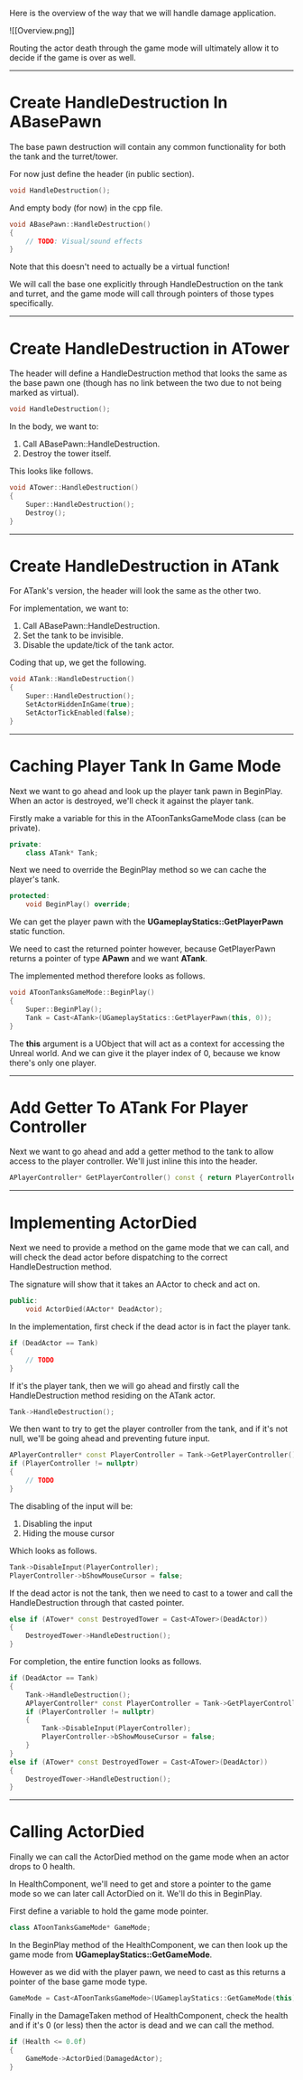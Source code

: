 Here is the overview of the way that we will handle damage application.

![[Overview.png]]

Routing the actor death through the game mode will ultimately allow it to decide if the game is over as well.

---
# Create HandleDestruction In ABasePawn

The base pawn destruction will contain any common functionality for both the tank and the turret/tower.

For now just define the header (in public section).

```cpp
void HandleDestruction();
```

And empty body (for now) in the cpp file.

```cpp
void ABasePawn::HandleDestruction()
{
	// TODO: Visual/sound effects
}
```

Note that this doesn't need to actually be a virtual function!

We will call the base one explicitly through HandleDestruction on the tank and turret, and the game mode will call through pointers of those types specifically.

---
# Create HandleDestruction in ATower

The header will define a HandleDestruction method that looks the same as the base pawn one (though has no link between the two due to not being marked as virtual).

```cpp
void HandleDestruction();
```

In the body, we want to:
1. Call ABasePawn::HandleDestruction.
2. Destroy the tower itself.

This looks like follows.

```cpp
void ATower::HandleDestruction()
{
	Super::HandleDestruction();
	Destroy();
}
```

---
# Create HandleDestruction in ATank

For ATank's version, the header will look the same as the other two.

For implementation, we want to:
1. Call ABasePawn::HandleDestruction.
2. Set the tank to be invisible.
3. Disable the update/tick of the tank actor.

Coding that up, we get the following.

```cpp
void ATank::HandleDestruction()
{
	Super::HandleDestruction();
	SetActorHiddenInGame(true);
	SetActorTickEnabled(false);
}
```

---
# Caching Player Tank In Game Mode

Next we want to go ahead and look up the player tank pawn in BeginPlay. When an actor is destroyed, we'll check it against the player tank.

Firstly make a variable for this in the AToonTanksGameMode class (can be private).

```cpp
private:
	class ATank* Tank;
```

Next we need to override the BeginPlay method so we can cache the player's tank.

```cpp
protected:
	void BeginPlay() override;
```

We can get the player pawn with the **UGameplayStatics::GetPlayerPawn** static function.

We need to cast the returned pointer however, because GetPlayerPawn  returns a pointer of type **APawn** and we want **ATank**.

The implemented method therefore looks as follows.

```cpp
void AToonTanksGameMode::BeginPlay()
{
	Super::BeginPlay();
	Tank = Cast<ATank>(UGameplayStatics::GetPlayerPawn(this, 0));
}
```

The **this** argument is a UObject that will act as a context for accessing the Unreal world. And we can give it the player index of 0, because we know there's only one player.

---
# Add Getter To ATank For Player Controller

Next we want to go ahead and add a getter method to the tank to allow access to the player controller. We'll just inline this into the header.

```cpp
APlayerController* GetPlayerController() const { return PlayerController; }
```

---
# Implementing ActorDied

Next we need to provide a method on the game mode that we can call, and will check the dead actor before dispatching to the correct HandleDestruction method.

The signature will show that it takes an AActor to check and act on.

```cpp
public:
	void ActorDied(AActor* DeadActor);
```

In the implementation, first check if the dead actor is in fact the player tank.

```cpp
if (DeadActor == Tank)
{
	// TODO
}
```

If it's the player tank, then we will go ahead and firstly call the HandleDestruction method residing on the ATank actor.

```cpp
Tank->HandleDestruction();
```

We then want to try to get the player controller from the tank, and if it's not null, we'll be going ahead and preventing future input.

```cpp
APlayerController* const PlayerController = Tank->GetPlayerController();
if (PlayerController != nullptr)
{
	// TODO
}
```

The disabling of the input will be:
1. Disabling the input
2. Hiding the mouse cursor

Which looks as follows.

```cpp
Tank->DisableInput(PlayerController);
PlayerController->bShowMouseCursor = false;
```

If the dead actor is not the tank, then we need to cast to a tower and call the HandleDestruction through that casted pointer.

```cpp
else if (ATower* const DestroyedTower = Cast<ATower>(DeadActor))
{
	DestroyedTower->HandleDestruction();
}
```

For completion, the entire function looks as follows.

```cpp
if (DeadActor == Tank)
{
	Tank->HandleDestruction();
	APlayerController* const PlayerController = Tank->GetPlayerController();
	if (PlayerController != nullptr)
	{
		Tank->DisableInput(PlayerController);
		PlayerController->bShowMouseCursor = false;
	}
}
else if (ATower* const DestroyedTower = Cast<ATower>(DeadActor))
{
	DestroyedTower->HandleDestruction();
}
```

---
# Calling ActorDied

Finally we can call the ActorDied method on the game mode when an actor drops to 0 health.

In HealthComponent, we'll need to get and store a pointer to the game mode so we can later call ActorDied on it. We'll do this in BeginPlay.

First define a variable to hold the game mode pointer.

```cpp
class AToonTanksGameMode* GameMode;
```

In the BeginPlay method of the HealthComponent, we can then look up the game mode from **UGameplayStatics::GetGameMode**.

However as we did with the player pawn, we need to cast as this returns a pointer of the base game mode type.

```cpp
GameMode = Cast<AToonTanksGameMode>(UGameplayStatics::GetGameMode(this));
```

Finally in the DamageTaken method of HealthComponent, check the health and if it's 0 (or less) then the actor is dead and we can call the method.

```cpp
if (Health <= 0.0f)
{
	GameMode->ActorDied(DamagedActor);
}
```